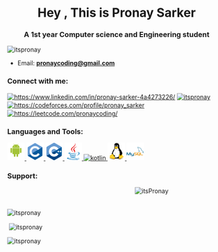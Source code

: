


<h1 align="center">Hey , This is Pronay Sarker</h1>
<h3 align="center">A 1st year Computer science and Engineering student</h3>
<p align="left"> <img src="https://komarev.com/ghpvc/?username=itspronay&label=Profile%20views&color=0e75b6&style=flat" alt="itspronay" /> </p>

- Email: **pronaycoding@gmail.com**

<h3 align="left">Connect with me:</h3>
<p align="left">
<a href="https://www.linkedin.com/in/pronay-sarker-4a4273226/" target="blank"><img align="center" src="https://raw.githubusercontent.com/rahuldkjain/github-profile-readme-generator/master/src/images/icons/Social/linked-in-alt.svg" alt="https://www.linkedin.com/in/pronay-sarker-4a4273226/" height="30" width="40" /></a>
<a href="https://instagram.com/itspronay" target="blank"><img align="center" src="https://raw.githubusercontent.com/rahuldkjain/github-profile-readme-generator/master/src/images/icons/Social/instagram.svg" alt="itspronay" height="30" width="40" /></a>
<a href="https://codeforces.com/profile/pronay_sarker" target="blank"><img align="center" src="https://raw.githubusercontent.com/rahuldkjain/github-profile-readme-generator/master/src/images/icons/Social/codeforces.svg" alt="https://codeforces.com/profile/pronay_sarker" height="30" width="40" /></a>
<a href="https://leetcode.com/pronaycoding/" target="blank"><img align="center" src="https://raw.githubusercontent.com/rahuldkjain/github-profile-readme-generator/master/src/images/icons/Social/leet-code.svg" alt="https://leetcode.com/pronaycoding/" height="30" width="40" /></a>
</p>
<p></p>
<h3 align="left">Languages and Tools:</h3>
<p align="left"> <a href="https://developer.android.com" target="_blank" rel="noreferrer"> <img src="https://raw.githubusercontent.com/devicons/devicon/master/icons/android/android-original-wordmark.svg" alt="android" width="40" height="40"/> </a> <a href="https://www.cprogramming.com/" target="_blank" rel="noreferrer"> <img src="https://raw.githubusercontent.com/devicons/devicon/master/icons/c/c-original.svg" alt="c" width="40" height="40"/> </a> <a href="https://www.w3schools.com/cpp/" target="_blank" rel="noreferrer"> <img src="https://raw.githubusercontent.com/devicons/devicon/master/icons/cplusplus/cplusplus-original.svg" alt="cplusplus" width="40" height="40"/> </a> <a href="https://www.java.com" target="_blank" rel="noreferrer"> <img src="https://raw.githubusercontent.com/devicons/devicon/master/icons/java/java-original.svg" alt="java" width="40" height="40"/> </a> <a href="https://kotlinlang.org" target="_blank" rel="noreferrer"> <img src="https://www.vectorlogo.zone/logos/kotlinlang/kotlinlang-icon.svg" alt="kotlin" width="40" height="40"/> </a> <a href="https://www.linux.org/" target="_blank" rel="noreferrer"> <img src="https://raw.githubusercontent.com/devicons/devicon/master/icons/linux/linux-original.svg" alt="linux" width="40" height="40"/> </a> <a href="https://www.mysql.com/" target="_blank" rel="noreferrer"> <img src="https://raw.githubusercontent.com/devicons/devicon/master/icons/mysql/mysql-original-wordmark.svg" alt="mysql" width="40" height="40"/> </a> </p>

<h3 align="left">Support:</h3>
<p><a href="https://www.buymeacoffee.com/itsPronay"> <img align="right" src="https://cdn.buymeacoffee.com/buttons/v2/default-yellow.png" height="50" width="210" alt="itsPronay" /></a></p><br><br>
<p></p>
<p><img align="center" src="https://github-readme-stats.vercel.app/api/top-langs?username=itspronay&show_icons=true&locale=en&layout=compact" alt="itspronay" /></p>
<p>&nbsp;<img align="center" src="https://github-readme-stats.vercel.app/api?username=itspronay&show_icons=true&locale=en" alt="itspronay" /></p>

<p><img align="center" src="https://github-readme-streak-stats.herokuapp.com/?user=itspronay&" alt="itspronay" /></p>





